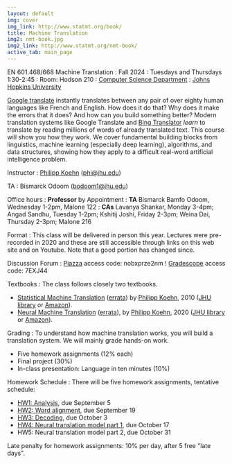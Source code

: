 ```yaml
---
layout: default
img: cover
img_link: http://www.statmt.org/book/
title: Machine Translation
img2: nmt-book.jpg
img2_link: http://www.statmt.org/nmt-book/
active_tab: main_page
---
```


EN 601.468/668 Machine Translation
: Fall 2024
: Tuesdays and Thursdays 1:30-2:45
: Room: Hodson 210
: [Computer Science Department](http://www.cs.jhu.edu/)
: [Johns Hopkins University](http://www.jhu.edu/)

[Google translate](http://translate.google.com/) instantly
translates between any pair of over eighty human languages
like French and English. How does it do that? Why does it
make the errors that it does? And how can you build something
better? Modern translation systems like Google Translate and
[Bing Translator](http://www.microsofttranslator.com/)
*learn* to translate by reading millions of words of already
translated text. This course will show you how they work.
We cover fundamental building blocks from linguistics,
machine learning (especially deep learning), algorithms, and data structures,
showing how they apply to a difficult
real-word artificial intelligence problem.

Instructor
: [Philipp Koehn](http://www.cs.jhu.edu/~phi/) (<phi@jhu.edu>)

TA
: Bismarck Odoom (bodoom1@jhu.edu)

Office hours
: **Professor** by Appointment
: **TA** Bismarck Bamfo Odoom, Wednesday 1-2pm, Malone 122
: **CAs** Lavanya Shankar, Monday 3-4pm; Angad Sandhu, Tuesday 1-2pm; Kshitij Joshi, Friday 2-3pm; Weina Dai, Thursday 2-3pm; Malone 216

Format
: This class will be delivered in person this year. Lectures were pre-recorded in 2020 and these are still accessible through links on this web site and on Youtube. Note that a good portion has changed since.

Discussion Forum
: [Piazza](https://piazza.com/jhu/fall2024/en601468/home) access code: nobxprze2nm
! [Gradescope](https://www.gradescope.com/courses/829984) access code: 7EXJ44

Textbooks
: The class follows closely two textbooks.
* [Statistical Machine Translation](http://www.statmt.org/book/) (<a href="http://statmt.org/book/errata.html">errata</a>)
by [Philipp Koehn](http://www.cs.jhu.edu/~phi/), 2010
(<a href="https://catalyst.library.jhu.edu/catalog/bib_3522360">JHU library</a> or <a href="http://www.amazon.com/Statistical-Machine-Translation-Philipp-Koehn/dp/0521874157">Amazon</a>).
* [Neural Machine Translation](http://www.statmt.org/nmt-book/) (<a href="http://statmt.org/nmt-book/errata.html">errata</a>), by [Philipp Koehn](http://www.cs.jhu.edu/~phi/), 2020 (<a href="https://catalyst.library.jhu.edu/catalog/bib_8609876">JHU library</a> or <a href="https://www.amazon.com/gp/product/1108497322">Amazon</a>).

Grading
: To understand how machine translation works, you will build a translation system.
We will mainly grade hands-on work.

* Five homework assignments (12% each)
* Final project (30%)
* In-class presentation: Language in ten minutes (10%)

Homework Schedule
: There will be five homework assignments, tentative schedule:
* [HW1: Analysis](hw0.html), due September 5
* [HW2: Word alignment](hw1.html), due September 19
* [HW3: Decoding](hw2.html), due October 3
* [HW4: Neural translation model part 1](hw3.html), due October 17
* HW5: Neural translation model part 2, due October 31

Late penalty for homework assignments: 10% per day, after 5 free "late days".
